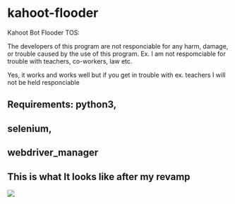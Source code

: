 # kahoot-flooder
Kahoot Bot Flooder TOS:

The developers of this program are not responciable for any harm, damage, or trouble caused by the use of this program.
Ex. I am not respomciable for trouble with teachers, co-workers, law etc.

Yes, it works and works well but if you get in trouble with ex. teachers I will not be held responciable

Requirements:
python3,
-
selenium,
-
webdriver_manager
-
This is what It looks like after my revamp
-
![](https://i.ibb.co/1m1MPh0/Screenshot-2021-06-17-215330.jpg)
